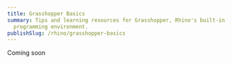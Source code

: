 ```yaml
---
title: Grasshopper Basics
summary: Tips and learning resources for Grasshopper, Rhino's built-in visual
  programming environment.
publishSlug: /rhino/grasshopper-basics
---
```

Coming soon